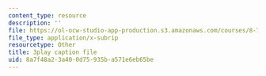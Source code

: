 ```yaml
---
content_type: resource
description: ''
file: https://ol-ocw-studio-app-production.s3.amazonaws.com/courses/8-701-introduction-to-nuclear-and-particle-physics-fall-2020/8a7f48a23a400d75935ba571e6eb65be_b5DKpnHXuUU.srt
file_type: application/x-subrip
resourcetype: Other
title: 3play caption file
uid: 8a7f48a2-3a40-0d75-935b-a571e6eb65be
---
```

